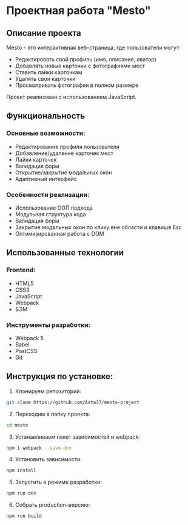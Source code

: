 # Проектная работа "Mesto"

## Описание проекта

Mesto - это интерактивная веб-страница, где пользователи могут:
- Редактировать свой профиль (имя, описание, аватар)
- Добавлять новые карточки с фотографиями мест
- Ставить лайки карточкам
- Удалять свои карточки
- Просматривать фотографии в полном размере

Проект реализован с использованием JavaScript.

## Функциональность

### Основные возможности:
- Редактирование профиля пользователя
- Добавление/удаление карточек мест
- Лайки карточек
- Валидация форм
- Открытие/закрытие модальных окон
- Адаптивный интерфейс

### Особенности реализации:
- Использование ООП подхода
- Модульная структура кода
- Валидация форм 
- Закрытие модальных окон по клику вне области и клавише Esc
- Оптимизированная работа с DOM

## Использованные технологии

### Frontend:
- HTML5
- CSS3 
- JavaScript 
- Webpack 
- БЭМ 

### Инструменты разработки:
- Webpack 5 
- Babel 
- PostCSS 
- Git 

## Инструкция по установке:

1. Клонируем репозиторий:

```bash
git clone https://github.com/Asta37/mesto-project
```

2. Переходим в папку проекта:

```bash
cd mesto
```

3. Устанавливаем пакет зависимостей и webpack:

```bash
npm i webpack --save-dev
```

4. Установить зависимости:

```bash
npm install
```

5. Запустить в режиме разработки:

```bash
npm run dev
```

6. Собрать production-версию:

```bash
npm run build
```
